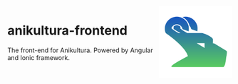 <img align="right" width="164" height="164" src="docs/img/ani-logo.png">

# anikultura-frontend

The front-end for Anikultura. Powered by Angular and Ionic framework.
